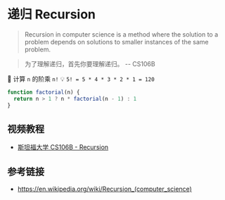 # 递归 Recursion

> Recursion in computer science is a method where the solution to a problem depends on solutions to smaller instances of the same problem. 

> 为了理解递归，首先你要理解递归。 -- CS106B

🌰 计算 `n` 的阶乘 `n!` 💡 `5! = 5 * 4 * 3 * 2 * 1 = 120`
```javascript
function factorial(n) {
  return n > 1 ? n * factorial(n - 1) : 1
}
```

## 视频教程
* [斯坦福大学 CS106B - Recursion](https://www.youtube.com/watch?v=9vIyTn7ayac&list=PL-LN93ysLKsx94GK5pdLoQxfJbBHEUMir&index=14)

## 参考链接
* https://en.wikipedia.org/wiki/Recursion_(computer_science)
